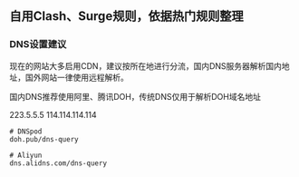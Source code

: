 ## 自用Clash、Surge规则，依据热门规则整理

### DNS设置建议
现在的网站大多启用CDN，建议按所在地进行分流，国内DNS服务器解析国内地址，国外网站一律使用远程解析。

国内DNS推荐使用阿里、腾讯DOH，传统DNS仅用于解析DOH域名地址

223.5.5.5
114.114.114.114


```
# DNSpod
doh.pub/dns-query

# Aliyun
dns.alidns.com/dns-query
```

